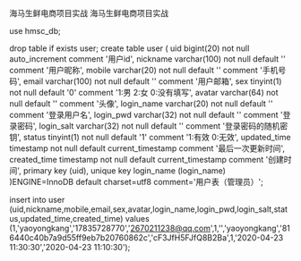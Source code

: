 海马生鲜电商项目实战
海马生鲜电商项目实战

use hmsc_db;

drop table if exists user; create table user ( uid bigint(20) not null auto_increment comment '用户id', nickname varchar(100) not null default '' comment '用户昵称', mobile varchar(20) not null default '' comment '手机号码', email varchar(100) not null default '' comment '用户邮箱', sex tinyint(1) not null default '0' comment '1:男 2:女 0:没有填写', avatar varchar(64) not null default '' comment '头像', login_name varchar(20) not null default '' comment '登录用户名', login_pwd varchar(32) not null default '' comment '登录密码', login_salt varchar(32) not null default '' comment '登录密码的随机密钥', status tinyint(1) not null default '1' comment '1:有效 0:无效', updated_time timestamp not null default current_timestamp comment '最后一次更新时间', created_time timestamp not null default current_timestamp comment '创建时间', primary key (uid), unique key login_name (login_name) )ENGINE=InnoDB default charset=utf8 comment='用户表（管理员）';

insert into user (uid,nickname,mobile,email,sex,avatar,login_name,login_pwd,login_salt,status,updated_time,created_time) values (1,'yaoyongkang','17835728770','2670211238@qq.com',1,'','yaoyongkang','816440c40b7a9d55ff9eb7b20760862c','cF3JfH5FJfQ8B2Ba',1,'2020-04-23 11:30:30','2020-04-23 11:10:30');